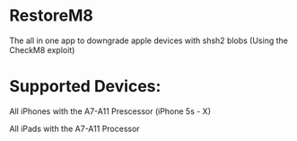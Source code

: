 # RestoreM8
 The all in one app to downgrade apple devices with shsh2 blobs (Using the CheckM8 exploit)
 
# Supported Devices:

All iPhones with the A7-A11 Prescessor (iPhone 5s - X)

All iPads with the A7-A11 Processor


